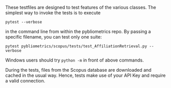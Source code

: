 These testfiles are designed to test features of the various classes. The simplest way to invoke the tests is to execute

    pytest --verbose

in the command line from within the pybliometrics repo.  By passing a specific filename, you can test only one suite:

    pytest pybliometrics/scopus/tests/test_AffiliationRetrieval.py --verbose

Windows users should try `python -m` in front of above commands.

During the tests, files from the Scopus database are downloaded and cached in the usual way.  Hence, tests make use of your API Key and require a valid connection.

